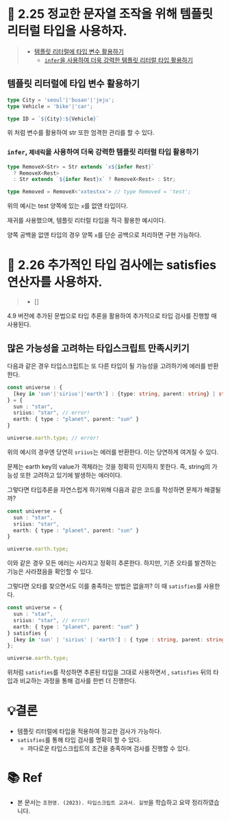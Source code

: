 # 📌 2.25 정교한 문자열 조작을 위해 템플릿 리터럴 타입을 사용하자.

> - [템플릿 리터럴에 타입 변수 활용하기](#템플릿-리터럴에-타입-변수-활용하기)
>   - [`infer`을 사용하여 더욱 강력한 템플릿 리터럴 타입 활용하기](#infer을-사용하여-더욱-강력한-템플릿-리터럴-타입-활용하기)

## 템플릿 리터럴에 타입 변수 활용하기

```ts
type City = 'seoul'|'busan'|'jeju';
type Vehicle = 'bike'|'car';

type ID = `${City}:${Vehicle}`
```

위 처럼 변수를 활용하여 str 또한 엄격한 관리를 할 수 있다.

### `infer`, `제네릭`을 사용하여 더욱 강력한 템플릿 리터럴 타입 활용하기

```ts
type RemoveX<Str> = Str extends `x${infer Rest}`
  ? RemoveX<Rest>
  : Str extends `${infer Rest}x` ? RemoveX<Rest> : Str;

type Removed = RemoveX<'xxtestxx'> // type Removed = 'test';
```

위의 예시는 test 양쪽에 있는 `x`를 없앤 타입이다.

재귀를 사용했으며, 템플릿 리터럴 타입을 적극 활용한 예시이다.

양쪽 공백을 없앤 타입의 경우 양쪽 `x`를 단순 공백으로 처리하면 구현 가능하다.

# 📌 2.26 추가적인 타입 검사에는 satisfies 연산자를 사용하자.

> - []

4.9 버전에 추가된 문법으로 타입 추론을 활용하여 추가적으로 타입 검사를 진행할 때 사용된다.

## 많은 가능성을 고려하는 타입스크립트 만족시키기

다음과 같은 경우 타입스크립트는 또 다른 타입이 될 가능성을 고려하기에 에러를 반환한다.

```ts
const universe : {
  [key in 'sun'|'sirius'|'earth'] : {type: string, parent: string} | string
} = {
  sun : "star",
  sriius: "star", // error!
  earth: { type : "planet", parent: "sun" }
}

universe.earth.type; // error!
```

위의 예시의 경우엔 당연히 `sriius`는 에러를 반환한다. 이는 당연하게 여겨질 수 있다.

문제는 earth key의 value가 객체라는 것을 정확히 인지하지 못한다. 즉, string의 가능성 또한 고려하고 있기에 발생하는 에러이다.

그렇다면 타입추론을 자연스럽게 하기위해 다음과 같은 코드를 작성하면 문제가 해결될까?

```ts
const universe = {
  sun : "star",
  sriius: "star",
  earth: { type : "planet", parent: "sun" }
}

universe.earth.type;
```

이와 같은 경우 모든 에러는 사라지고 정확히 추론한다. 하지만, 기존 오타를 발견하는 기능은 사라졌음을 확인할 수 있다.

그렇다면 오타를 찾으면서도 이를 충족하는 방법은 없을까? 이 때 `satisfies`를 사용한다.

```ts
const universe = {
  sun : "star",
  sriius: "star", // error!
  earth: { type : "planet", parent: "sun" }
} satisfies {
  [key in 'sun' | 'sirius' | 'earth'] : { type : string, parent: string } | string
};

universe.earth.type;
```

위처럼 `satisfies`를 작성하면 추론된 타입을 그대로 사용하면서 , `satisfies` 뒤의 타입과 비교하는 과정을 통해 검사를 한번 더 진행한다.

# 💡결론

- 템플릿 리터럴에 타입을 적용하여 정교한 검사가 가능하다.
- `satisfies`를 통해 타입 검사를 명확히 할 수 있다.
  - 까다로운 타입스크립트의 조건을 충족하며 검사를 진행할 수 있다.

# 📚 Ref

- 본 문서는 `조현영. (2023). 타입스크립트 교과서. 길벗`을 학습하고 요약 정리하였습니다.